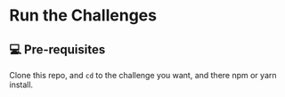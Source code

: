 # Run the Challenges

## 💻 Pre-requisites

Clone this repo, and `cd` to the challenge you want, and there npm or yarn install.
